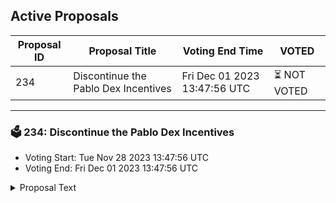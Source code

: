 ## Active Proposals

| Proposal ID | Proposal Title | Voting End Time | VOTED |
|-------------|----------------|-----------------|-------|
| 234 | Discontinue the Pablo Dex Incentives | Fri Dec 01 2023 13:47:56 UTC | ⏳ NOT VOTED |

---

### 🗳 234: Discontinue the Pablo Dex Incentives
- Voting Start: Tue Nov 28 2023 13:47:56 UTC
- Voting End: Fri Dec 01 2023 13:47:56 UTC

<details>
<summary>Proposal Text</summary>
 
### As discussed [here](https://commonwealth.im/stargaze/discussion/14196-temperature-check-discontinue-the-pablo-dex-incentives)nn### SummarynnI propose to discontinue the [incentives provided for the STARS/DOT pool on pablo.finance](https://www.mintscan.io/stargaze/proposals/210). Despite a month of incentivization with 2M STARS, the pool has not met its primary objective of attracting new users from the Polkadot ecosystem to Stargaze.nn### Context and Backgroundnn- Analysis of IBC transactions shows that all addresses that participated were already Stargaze users, indicating no new user acquisition from the Polkadot ecosystem.nn- The STARS/DOT pool's trading volume has been comparatively low, averaging $510.8 daily.nn- The pool's performance is lackluster compared to STARS' trading volumes on platforms like Osmosis and Kujira. The STARS allocated for incentivizing the STARS/DOT pool could be more effectively used in other viable pools.nnDetails of the above can be seen in the [Commonwealth post](https://commonwealth.im/stargaze/discussion/14196-temperature-check-discontinue-the-pablo-dex-incentives).nn### RationalennThe incentive's primary goal was to facilitate liquidity and volume flow between Cosmos and DotSama while attracting new STARS holders from the DotSama ecosystem, which it has failed to achieve.nnGiven the current data and performance metrics, continuing the incentive seems inefficient and not in alignment with the intended purpose.nn### Action PlannnUpon approval of this proposal, the Stargaze community requests that Composable Finance discontinue the incentives for the STARS/DOT pool on Pablo DEX. The remaining funds should be either transferred back to the original incentive [multisig](https://www.mintscan.io/stargaze/address/stars1yfujl2wd6skqudwamk2z3e2f0q96k9urcgfpt8) or directly to the community pool.nn### VotennVote YES on this proposal to discontinue the STARS incentives on Pablo DEX and reclaim the remaining tokens.nnVote NO to continue the STARS incentives on Pablo DEX.n
</details>
